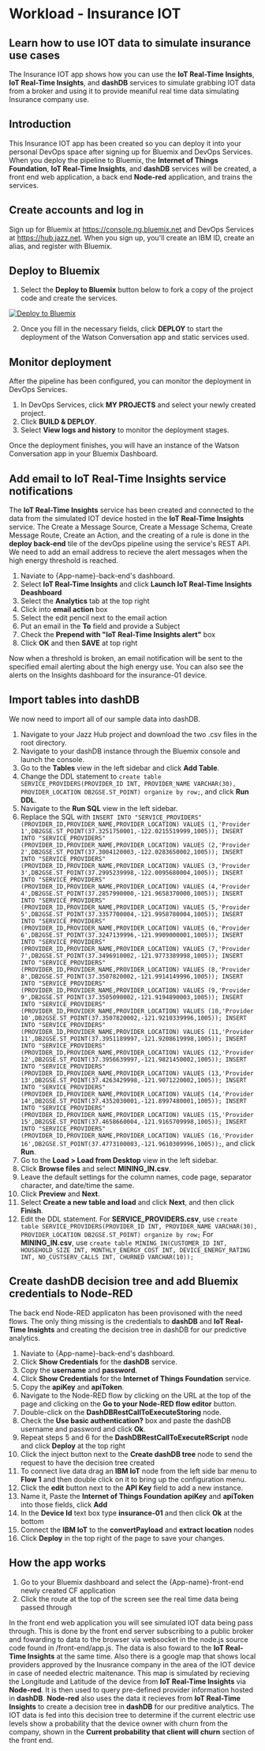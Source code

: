 # Workload - Insurance IOT

## Learn how to use IOT data to simulate insurance use cases
The Insurance IOT app shows how you can use the **IoT Real-Time Insights**, **IoT Real-Time Insights**, and **dashDB** services to simulate grabbing IOT data from a broker and using it to provide meaniful real time data simulating Insurance company use.

## Introduction
This Insurance IOT app has been created so you can deploy it into your personal DevOps space after signing up for Bluemix and DevOps Services. When you deploy the pipeline to Bluemix, the **Internet of Things Foundation**, **IoT Real-Time Insights**, and **dashDB** services will be created, 
a front end web application, a back end **Node-red** application, and trains the services.

## Create accounts and log in

Sign up for Bluemix at https://console.ng.bluemix.net and DevOps Services at https://hub.jazz.net.
When you sign up, you'll create an IBM ID, create an alias, and register with Bluemix.

## Deploy to Bluemix

1. Select the **Deploy to Bluemix** button below to fork a copy of the project code and create the services.

  [![Deploy to Bluemix](https://bluemix.net/deploy/button.png)](https://bluemix.net/deploy?repository=https://hub.jazz.net/git/cfsworkload/insuranceIOT-build)

2.  Once you fill in the necessary fields, click **DEPLOY** to start the deployment of the Watson Conversation app and static services used.

## Monitor deployment

After the pipeline has been configured, you can monitor the deployment in DevOps Services.

1. In DevOps Services, click **MY PROJECTS** and select your newly created project.
2. Click **BUILD & DEPLOY**.
3. Select **View logs and history** to monitor the deployment stages.

Once the deployment finishes, you will have an instance of the Watson Conversation app in your Bluemix Dashboard.

## Add email to IoT Real-Time Insights service notifications

The **IoT Real-Time Insights** service has been created and connected to the data from the simulated IOT device hosted in the **IoT Real-Time Insights** service. The Create a Message Source, Create a Message Schema,
Create Message Route, Create an Action, and the creating of a rule is done in the **deploy back-end** tile of the devOps pipeline using the service's REST API. We need to add an email address to recieve the alert messages when the high energy threshold is reached.
 

1. Naviate to {App-name}-back-end's dashboard.
2. Select **IoT Real-Time Insights** and click **Launch IoT Real-Time Insights Deashboard**
3. Select the **Analytics** tab at the top right
4. Click into **email action** box
5. Select the edit pencil next to the email action
6. Put an email in the **To** field and provide a Subject
7. Check the **Prepend with "IoT Real-Time Insights alert"** box 
8. Click **OK** and then **SAVE** at top right 

Now when a threshold is broken, an email notification will be sent to the specified email alerting about the high energy use. You can also see the alerts on the Insights dashboard for the insurance-01 device. 

## Import tables into dashDB

We now need to import all of our sample data into dashDB.

1. Navigate to your Jazz Hub project and download the two .csv files in the root directory.
2. Navigate to your dashDB instance through the Bluemix console and launch the console.
3. Go to the **Tables** view in the left sidebar and click **Add Table**.
4. Change the DDL statement to `create table SERVICE_PROVIDERS(PROVIDER_ID INT, PROVIDER_NAME VARCHAR(30), PROVIDER_LOCATION DB2GSE.ST_POINT) organize by row;`, and click **Run DDL**.
5. Navigate to the **Run SQL** view in the left sidebar.
6. Replace the SQL with `INSERT INTO "SERVICE_PROVIDERS" (PROVIDER_ID,PROVIDER_NAME,PROVIDER_LOCATION) VALUES (1,'Provider 1',DB2GSE.ST_POINT(37.3251750001,-122.0215519999,1005)); INSERT INTO "SERVICE_PROVIDERS" (PROVIDER_ID,PROVIDER_NAME,PROVIDER_LOCATION) VALUES (2,'Provider 2',DB2GSE.ST_POINT(37.3004120003,-122.0283650002,1005)); INSERT INTO "SERVICE_PROVIDERS" (PROVIDER_ID,PROVIDER_NAME,PROVIDER_LOCATION) VALUES (3,'Provider 3',DB2GSE.ST_POINT(37.2995239998,-122.0095680004,1005)); INSERT INTO "SERVICE_PROVIDERS" (PROVIDER_ID,PROVIDER_NAME,PROVIDER_LOCATION) VALUES (4,'Provider 4',DB2GSE.ST_POINT(37.2857990000,-121.9658370000,1005)); INSERT INTO "SERVICE_PROVIDERS" (PROVIDER_ID,PROVIDER_NAME,PROVIDER_LOCATION) VALUES (5,'Provider 5',DB2GSE.ST_POINT(37.3357700004,-121.9958780004,1005)); INSERT INTO "SERVICE_PROVIDERS" (PROVIDER_ID,PROVIDER_NAME,PROVIDER_LOCATION) VALUES (6,'Provider 6',DB2GSE.ST_POINT(37.3247139996,-121.9909000001,1005)); INSERT INTO "SERVICE_PROVIDERS" (PROVIDER_ID,PROVIDER_NAME,PROVIDER_LOCATION) VALUES (7,'Provider 7',DB2GSE.ST_POINT(37.3496910002,-121.9773389998,1005)); INSERT INTO "SERVICE_PROVIDERS" (PROVIDER_ID,PROVIDER_NAME,PROVIDER_LOCATION) VALUES (8,'Provider 8',DB2GSE.ST_POINT(37.3507820002,-121.9914149996,1005)); INSERT INTO "SERVICE_PROVIDERS" (PROVIDER_ID,PROVIDER_NAME,PROVIDER_LOCATION) VALUES (9,'Provider 9',DB2GSE.ST_POINT(37.3505090002,-121.9194890003,1005)); INSERT INTO "SERVICE_PROVIDERS" (PROVIDER_ID,PROVIDER_NAME,PROVIDER_LOCATION) VALUES (10,'Provider 10',DB2GSE.ST_POINT(37.3507820002,-121.9210339996,1005)); INSERT INTO "SERVICE_PROVIDERS" (PROVIDER_ID,PROVIDER_NAME,PROVIDER_LOCATION) VALUES (11,'Provider 11',DB2GSE.ST_POINT(37.3951189997,-121.9208619998,1005)); INSERT INTO "SERVICE_PROVIDERS" (PROVIDER_ID,PROVIDER_NAME,PROVIDER_LOCATION) VALUES (12,'Provider 12',DB2GSE.ST_POINT(37.3956639997,-121.9821450002,1005)); INSERT INTO "SERVICE_PROVIDERS" (PROVIDER_ID,PROVIDER_NAME,PROVIDER_LOCATION) VALUES (13,'Provider 13',DB2GSE.ST_POINT(37.4263429998,-121.9071220002,1005)); INSERT INTO "SERVICE_PROVIDERS" (PROVIDER_ID,PROVIDER_NAME,PROVIDER_LOCATION) VALUES (14,'Provider 14',DB2GSE.ST_POINT(37.4352030001,-121.8997480001,1005)); INSERT INTO "SERVICE_PROVIDERS" (PROVIDER_ID,PROVIDER_NAME,PROVIDER_LOCATION) VALUES (15,'Provider 15',DB2GSE.ST_POINT(37.4658660004,-121.9165709998,1005)); INSERT INTO "SERVICE_PROVIDERS" (PROVIDER_ID,PROVIDER_NAME,PROVIDER_LOCATION) VALUES (16,'Provider 16',DB2GSE.ST_POINT(37.4773100003,-121.9610309996,1005));`, and click **Run**.
7. Go to the **Load > Load from Desktop** view in the left sidebar.
8. Click **Browse files** and select **MINING_IN.csv**.
9. Leave the default settings for the column names, code page, separator character, and date/time the same.
10. Click **Preview** and **Next**.
11. Select **Create a new table and load** and click **Next**, and then click **Finish**.
12. Edit the DDL statement. For **SERVICE_PROVIDERS.csv**, use `create table SERVICE_PROVIDERS(PROVIDER_ID INT, PROVIDER_NAME VARCHAR(30), PROVIDER_LOCATION DB2GSE.ST_POINT) organize by row;` For **MINING_IN.csv**, use `create table MINING_IN(CUSTOMER_ID INT, HOUSEHOLD_SIZE INT, MONTHLY_ENERGY_COST INT, DEVICE_ENERGY_RATING INT, NO_CUSTSERV_CALLS INT, CHURNED VARCHAR(10));`


## Create dashDB decision tree and add Bluemix credentials to Node-RED 

The back end Node-RED applicaton has been provisoned with the need flows. The only thing missing is the credentials to **dashDB** and **IoT Real-Time Insights** and creating the decision 
tree in dashDB for our predictive analytics.

1. Naviate to {App-name}-back-end's dashboard.
2. Click **Show Credentials** for the **dashDB** service.
3. Copy the **username** and **password**.
4. Click **Show Credentials** for the **Internet of Things Foundation** service.
5. Copy the **apiKey** and **apiToken**.
6. Navigate to the Node-RED flow by clicking on the URL at the top of the page and clicking on the **Go to your Node-RED flow editor** button.
7. Double-click on the **DashDBRestCallToExecuteStoring** node.
8. Check the **Use basic authentication?** box and paste the dashDB username and password and click **Ok**.
9. Repeat steps 5 and 6 for the **DashDBRestCallToExecuteRScript** node and click **Deploy** at the top right
10. Click the inject button next to the **Create dashDB tree** node to send the request to have the decision tree created
10. To connect live data drag an  **IBM IoT** node from the left side bar menu to **Flow 1** and then double click on it to bring up the configuration menu.
11. Click the **edit** button next to the **API Key** field to add a new instance.
12. Name it, Paste the **Internet of Things Foundation**  **apiKey** and **apiToken** into those fields, click **Add**
13. In the **Device Id** text box type **insurance-01** and then click **Ok** at the bottom
13. Connect the **IBM IoT** to the **convertPayload** and **extract location** nodes
13. Click **Deploy** in the top right of the page to save your changes.


## How the app works

1. Go to your Bluemix dashboard and select the {App-name}-front-end newly created CF application
2. Click the route at the top of the screen see the real time data being passed through

In the front end web application you will see simulated IOT data being pass through. This is done by the front end server subscribing to a public broker and fowarding to data to the browser via websocket in the node.js source code found in /front-end/app.js. The data is also foward to the **IoT Real-Time Insights** at the same time.
Also there is a google map that shows local providers approved by the Inusrance company in the area of the IOT
device in case of needed electric maitenance. This map is simulated by recieving the Longitude and Latitude of the device from **IoT Real-Time Insights** via **Node-red**. It is then used to query pre-defined provider information hosted in **dashDB**. **Node-red** also uses the data it recieves
from **IoT Real-Time Insights** to create a decision tree in **dashDB** for our preditive analytics. The IOT data is fed into this decision tree to determine if the current electric use levels show a probability that the device owner with churn from the company, shown in the 
**Current probability that client will churn** section of the front end. 
